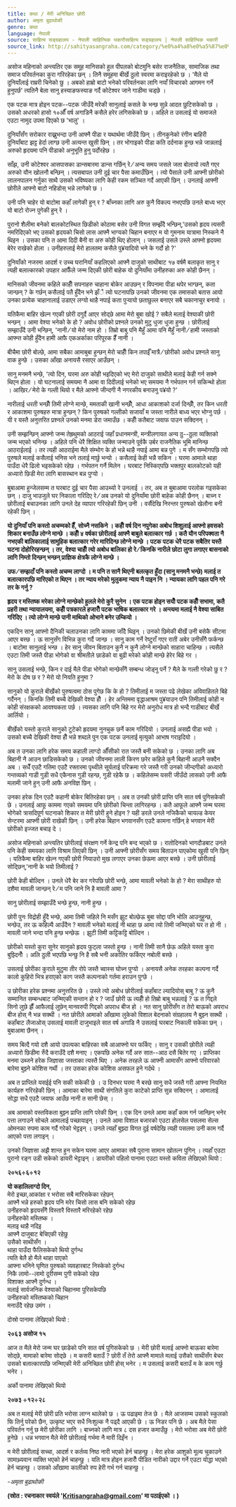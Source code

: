```yaml
---
title: कथा / मेरी अनिच्छित छोरी
author: अमृता बुढाथोकी
genre: कथा
language: नेपाली
source: साहित्य सङ्ग्रहालय - नेपाली साहित्यिक भकारीसाहित्य सङ्ग्रहालय | नेपाली साहित्यिक भकारी
source_link: http://sahityasangraha.com/category/%e0%a4%a8%e0%a5%87%e0%a4%aa%e0%a4%be%e0%a4%b2%e0%a5%80-%e0%a4%97%e0%a4%a6%e0%a5%8d%e0%a4%af/%e0%a4%a8%e0%a5%87%e0%a4%aa%e0%a4%be%e0%a4%b2%e0%a5%80-%e0%a4%95%e0%a4%a5%e0%a4%be/
---
```


असोज महिनाको अन्त्यतिर एक समूह मानिसको हुल पीपलको बोटमुनि बसेर राजनैतिक, सामाजिक तथा समाज परिवर्तनका कुरा गरिरहेका छन् । तिनै समूहमा बीर्खे ठुलो स्वरमा कराइरहेको छ । 'मैले यो दुनियाँलाई राम्ररी चिनेको छु । अबको हाम्रो बाटो भनेको परिवर्तनका लागि नयाँ विचारको आगमन गर्ने हुनुपर्छ' त्यतिनै बेला सानु हस्याङफस्याङ गर्दै कोटेश्वर जाने गाडीमा चड्छे ।

एक पटक मात्र होइन पटक--पटक जीउँदै मरेकी सानुलाई कसले के भन्छ सुन्ने आदत छुटिसकेको छ । उसको अधरको हासो १०औँ वर्ष अगाडिनै कसैले हरेर लगिसकेको छ । अहिले त उसलाई यो समाजले एउटा नामुद उपमा दिएको छ 'भालु' ।

दुनियाँसँग सरोकार राख्नुभन्दा उनी आफ्नै पीडा र यथार्थमा जीउँदै छिन् । तीनकुनेको रंगीन बाहिरी दुनियाँबाट झट्ट हेर्दा लाग्छ उनी अत्यन्त खुसी छिन् । तर भोगाइको पीडा कति दर्दनाक हुन्छ भन्ने जान्नलाई अरुको हृदयमा पनि पीडाको अनुभूति हुनु पर्दोरहेछ ।

साँझ, उनी कोटेश्वर आसपासका डान्सबारमा डान्स गर्छिन् रे ⁄ अन्य समय जसले जता बोलायो त्यतै गएर अरुको यौन खोलनौ बन्छिन् । त्यसबापत उनी दुई चार पैसा कमाउँछिन् । त्यो पैसाले उनी आफ्नी छोरीको लालनपालन गर्नुका साथै उसको भविष्यका लागि केही रकम सञ्चित गर्दै आएकी छिन् । उनलाई आफ्नी छोरीले आफ्नो बाटो नहिडोस् भन्ने लागेको छ ।

उनी पनि चाहेर यो बाटोमा कहाँ लागेकी हुन् र ? बाँच्नका लागि अरु कुनै विकल्प नभएपछि उनले बाध्य भएर यो बाटो रोज्न पुगेकी हुन् रे ।

पुरानो शैलीमा बनेको बालकोटस्थित छिडीको कोठामा बसेर उनी विगत सम्झँदै भन्छिन्,'उसको हृदय त्यसरी नमरिदिएको भए उसको हृदयको चिसो लास आफ्नै भाग्यको चिहान बनाएर म यो गुमनाम यात्रामा निस्कने नै थिइन । उसका पनि त आमा दिदी बैनी वा अरु कोही थिए होलान् । जसलाई उसले उस्ले आफ्नो हृदयमा बेरेर राखेको होला । उनीहरुलाई मेरो हालतमा कसैले पु¥यादियो भने के गर्दो हो ?'

दुनियाँको नजरमा आदर्श र उच्च घरानियाँ कहलिएको आफ्नै दाजुको साथीबाट १७ वर्षमै बलाकृत सानु र त्यही बलात्कारको उपहार आफैँले जन्म दिएकी छोरी बाहेक यो दुनियाँमा उनीहरुका अरु कोही छैनन् ।

मानिसको जीवनमा कहिले काहीँ सपनाहरु चाहाना बोकेर आउछन् र विपनामा पीडा थपेर भाग्छन्, कता जान्छन् ? के गर्छन् कसैलाई पतै हुँदैन भने झँै त्यो घटनापछि उनको जीवनमा एक तमासको बतास आयो उनका प्रत्येक चाहानालाई उडाएर लग्यो थाहै नपाई कता पुर्‍यायो छताछुल्ल बनाएर सबै चकानाचुर बनायो ।

यतिकैमा बाहिर खेल्न गएकी छोरी दगुर्दै आएर सोद्छे आमा मेरो बुबा खोई ? सबैले मलाई वेश्याकी छोरी भन्छन् । आमा वेश्या भनेको के हो ? अवोध छोरीको प्रश्नले उनको मुटु धुजा धुजा हुन्छ । छोरीलाई सम्झाउँदै उनी भन्छिन्, 'नानी ⁄ यो मेरो नाम हो । तिम्रो बाबु पनि मैहुँ आमा पनि मैहुँ नानी ⁄ हामी जस्ताको आफ्न्त कोही हुँदैन हामी आफै एकअर्काका परिपूरक हैँ नानी ।

बीचैमा छोरी बोल्छे, आमा सबैका आमाबुबा हुन्छन् मेरो चाहीँ किन तपाईँ मात्रै ⁄ छोरीको अवोध प्रश्नले सानु वाक हुन्छे । उसका आँखा अनायसै रसाएर आउँछन् ।

सानु मनमनै भन्छे, 'त्यो दिन, घरमा अरु कोही भइदिएको भए मेरो दाजुको साथीले मलाई केही गर्न सक्ने थिएन होला । यो घटनालाई समयमा नै आमा वा दिदीलाई भनेको भए समयमा नै गर्भपतन गर्न सकिन्थो होला । आखिर ⁄ मेरो के गल्ती थियो र मैले आफ्नो जीन्दगी नै नगरकीय बनाउनु प¥यो ?'

नारीलाई धरती भन्छौँ तिमी लोग्ने मान्छे, ममताकी खानी भन्छौँ, आधा आकाशको दर्जा दिन्छौँ, तर किन धरती र आकाशमा पुरुषहरु मात्रा हुन्छन् ? किन पुरुषको गल्तीको सजायाँ म जस्ता नारीले बाध्य भएर भोग्नु पर्छ । यी र यस्तै अनुत्तरित प्रश्नले उनको मनमा डेरा जमाउँछ । कहीँ कतैबाट जवाफ पाउन सक्दिनन् ।

उनी सम्झन्छिन् आफ्नो जन्म तेह्रथुमको आठराई जहाँ प्रधानमन्त्री, मन्त्रीलगायत अन्य ठु--ठुला व्यक्तिको जन्म भएको भनिन्छ । अहिले पनि धेरै शिक्षित व्यक्ति जन्माउने पूर्वकै उर्बर राजनैतिक भूमि मानिन्छ आठराईलाई । तर त्यही आठराईमा मैले संम्भोग के हो भन्ने थाहै नपाई आमा बन्न पुगे । म सँग सम्भोगपछि त्यो पुरुषले मलाई कसैलाई भनिस भने तलाई मार्छु भन्यो । कसैलाई केही भन्नै सकिन । घरमा आमाले थाहा पाउँदा धेरै ढिलो भइसकेको रहेछ । गर्भपतन गर्नै मिलेन । घरबाट निस्किएपछि भक्तपुर बालकोटको यही अध्यारो छिडी मेरा लागि बासस्थान बन्न पुग्यो ।

बुबाआमा हुन्जेलसम्म त घरबाट दुई चार पैसा आउथ्यो रे उनलाई । तर, अब त बुबाआमा परलोक गइसकेका छन् । दाजु भाउजुले घर निकाला गरिदिए रे ⁄ अब उनको यो दुनियाँमा छोरी बाहेक कोही छैनन् । बाच्न र छोरीलाई बचाउनका लागि उनले देह व्यापार गरिरहेकी छिन् उनी । वर्सैदेखि निरन्तर पुरुषको खेलौना बनी रहेकी छिन् ।

**यो दुनियाँ पनि कस्तो अचम्मको हैँ, सोच्नै नसकिने । कहीँ वर्ष दिन नपुगेका अबोध शिशुलाई आफ्नो हवसको शिकार बनाउँछ लोग्ने मान्छे । कहीँ ४ वर्षका छोरीलाई आफ्नै बाबुले बलात्कार गर्छ । कतै यौन परिपक्वता नै नभएकी बालिकालाई सामुहिक बलात्कार गरेर मारिदिन्छ लोग्ने मान्छे । पटक पटक धेरै पटक सबैतिर यस्तै घटना दोहोरिरहन्छन् । तर, वेश्या चाहीँ त्यो अबोध बालिका हो रे ⁄ किनकि नारीले छोटा लुगा लगाएर बासनाको लागि निम्तो दिन्छन् भन्छन् प्राज्ञिक क्षेत्रकै लोग्ने मान्छे ।**

**उफ ⁄ सम्झदाँ पनि कस्तो अचम्म लाग्दो । म पनि त सानै थिएनी बलत्कृत हुँदा (सानु मनमनै भन्छे) मलाई त बलात्कारपछि मारिएको त थिएन । तर न्याय मरेको मुलुकमा न्याय नै पाइन नि । न्यायका लागि पहल पनि गरे तर के गर्नु ?**

**हृदय र मस्तिष्क मरेका लोग्ने मान्छेको हुलले मेरो कुरै सुनेन । एक पटक होइन सयौँ पटक कहीँ सभामा, कतै प्रहरी तथा न्यायालयमा, कहीँ पत्रकारले हजारौँ पटक भाषिक बलात्कार गरे । अन्त्यमा मलाई नै वेश्या साबित गरिदिए । त्यो लोग्ने मान्छे पानी माथिको ओभाने बनेर उम्कियो ।**

एकदिन सानु आफ्नो दैनिकी चलाउनका लागि काममा जाँदै थिइन् । उनको छिमेकी बीर्खे उनी बसेकै सीटमा आएर बस्छ । ऊ सानुसँग विभिन्न कुरा गर्दै जान्छ । सानु काम गर्ने रेष्टुराँ गएर राती अबेर उनीसँगै फर्कन्छ । बाटोमा सानुलाई भन्छ । हेर सानु जीवन बिताउन कुनै न कुनै लोग्ने मान्छेको साहारा चाहिन्छ । त्यसैले एउटा तिमी जस्तै पीडा भोगेको वा श्रीमतीले छाडेको वा बुढी मरेको कोही मान्छे हेरेर बिहे गर ।

सानु उसलाई भन्छे, किन र दाई मैले पीडा भोगेको मान्छेसँगै सम्बन्ध जोड्नु पर्ने ? मैले के गल्ती गरेको छु र ? मेरो के दोष छ र ? मेरो यो नियति हुनुमा ?

सानुको यो कुराले बीर्खेको पुरुषत्वमा ठोस पुगेछ कि के हो ? तिमीलाई म जस्ता पढे लेखेका अविवाहितले बिहे गर्दैनन् । किनकि तिमी बच्चै देखिकी वेश्या हौँ । हेर अन्तिममा वृद्धाआश्रम पु¥याउन पनि तिमीलाई कोही न कोही संरक्षकको आवश्यकता पर्छ । त्यसका लागि पनि बिहे गर मेरो अनुरोध मात्र हो भन्दै गाडीबाट बीर्खे आर्लियो ।

बीर्खेको यस्तो कुराले सानुको टुटेको हृदयमा नुनचुक छर्ने काम गरिदियो । उनलाई असह्यै पीडा भयो । उसको बच्चै देखिकी वेश्या हौँ भन्ने शब्दले पुन एक पटक उनलाई मृत्युको आभाष गराइदियो ।

अब त उनका लागि हरेक समय कहाली लाग्दो औँसीको रात जस्तै बनी सकेको छ । उनका लागि अब बिहानी नै आउन छाडिसकेको छ । उनको जीवनमा लाली किरण छरेर कहिले कुनै बिहानी आउनै सक्दैन अब । सधैँ एउटै गतिमा एउटै रफ्तारमा पृथ्वीले सूर्यलाई परिक्रमा गरे जस्तै गरी उनको जीन्दगीको अध्यारो गन्तव्यको गाडी गुडी सधै एकैनास गुडी रहन्छ, गुडी रहेकै छ । कहिलेसम्म यसरी जीउँदो लासको उनी आफै मलामी जाने हुन् उनी आफै अनविज्ञ छिन् ।

उनका हरेक दिन एउटै कहानी बोकेर बितिरहेका छन् । अब त उनकी छोरी प्राप्ति पनि सात वर्ष पुगिसकेकी छे । उनलाई आफू काममा गएको समयमा पनि छोरीको चिन्ता लागिरहन्छ । कतै आफूले आफ्नै जन्म घरमा भोगेको त्रासदिपूर्ण घटनाको शिकार त मेरी छोरी हुने होइन ? यही डरले उनले नजिकैको चायल्ड केयर सेन्टरमा आफ्नी छोरी राखेकी छिन् । उनी हरेक बिहान भगवानसँग एउटै कामना गर्छिन् हे भगवान मेरी छोरीको इज्जत बचाइ दे ।

असोज महिनाको अन्त्यतिर छोरीलाई संरक्षण गर्ने केन्द्र पनि बन्द भएको छ । रातोदिनको भागदौडबाट उनले पनि केही समयका लागि विश्राम लिएकी छिन् । उनी आफ्नी छोरीसँग समय बिताउन पाएकोमा खुसी पनि छिन् । यतिकैमा बाहिर खेल्न गएकी छोरी नियाउरो मुख लगाएर उनका छेऊमा आएर बस्छे । उनी छोरीलाई सोद्छिन्,'नानी के भयो तिमीलाई ?

छोरी केही बोल्दिन । उनले धेरै बेर कर गरेपछि छोरी भन्छे, आमा मावली भनेको के हो ? मेरा साथीहरु यो दशैमा मावली जान्छन् रे ⁄ म पनि जाने नि है मावली आमा ?

सानु छोरीलाई सम्झाउँदै भन्छे हुन्छ, नानी हुन्छ ।

छोरी पुनः विद्रोही हुँदै भन्छे, आमा तिमी जहिले नि मसँग झुट बोल्छेऊ बुबा सोद्दा पनि भोलि आउनुहुन्छ, भन्छेउ, तर ऊ कहिल्यै आउँदैन ? मावली भनेको मलाई नी थाहा छ आमा त्यो तिमी जन्मिएको घर त हो नी । मावली जाने भन्दा पनि हुन्छ भन्छेऊ । झुटी तिमी कट्टिकट्टि बोल्दिन ।

छोरीको यस्तो कुरा सुनेर सानुको हृदय फुट्ला जस्तो हुन्छ । नानी तिमी सानै छेऊ अहिले यस्ता कुरा बुझ्दिनौँ । अलि ठुली भएपछि भन्छु नि है सबै भनी अर्कातिर फर्किएर नबोली बस्छे ।

उसलाई छोरीका कुराले मुटुमा तीर रोपे जस्तै च्वास्स घोच्न पुग्यो । अनायसै अनेक तरहका कल्पना गर्दै कालो कुहिरो भित्र हराएको काग जस्तै कल्पनाको गर्तमा हराउन पुग्छे ।

उ छोरीका हरेक प्रश्नमा अनुत्तरित छे । उस्ले त्यो अबोध छोरीलाई कहाँबाट ल्यादियोस् बाबु ? ऊ कुनै सम्मानित सम्बन्धबाट जन्मिएकी सन्तान हो र ? जाउँ छोरी ऊ त्यहीँ हो तिम्रो बाबु भन्नलाई ? ऊ त गिद्दले सिनो लुछे झैँ आफैलाई लुछेन् मानवरुपी गिद्दको अपराध बीज हो । नत सानु छोरीसँग त तेरो बाऊको अपराध बीज होस् नै भन्न सक्थी । नत छोरीले आमाको आँखामा लुकेको विशाल बेदनाको संग्रहालय नै बुझ्न सक्थी । कहाँबाट लैजाओस् उसलाई मावली दाजुभाइले सात वर्ष अगाडि नै उसलाई घरबाट निकाली सकेका छन् । बुबाआमा छैनन् ।

समय बित्दै गयो दशै आयो उपत्यका बाहिरका सबै आआफ्नो घर फर्किए । सानु र उसकी छोरीले त्यही अध्यारो छिडीमा रुँदै कराउँदै दशै मनाए । एकपछि अनेक गर्दै अरु सात--आठ दसै बितेर गए । प्राप्तिका मनमा उब्जने हरेक जिज्ञासा जस्ताका त्यस्तै थिए । अनेक तरहले ऊ आफ्नी आमासँग आफ्नो परिवारको बारेमा बुझ्ने कोशिस गर्थी । तर उसका हरेक कोशिस असफल हुने गर्दथे ।

अब त प्राप्तिले यसईई पनि सकी सकेकी छे । उ दिनभर घरमा नै बस्छे सानु सधै जस्तै गरी आफ्ना नियमित कार्यहरु गरिरहेकी छिन् । आमाका बारेमा साथी संगतिले कुरा काटेको प्राप्ति सुन्न सक्दिनन् । आमालाई सोद्धा सधै एउटै जवाफ आउँछ नानी त सानी छेस् ।

अब आमाको वस्तविकता बुझ्न प्राप्ति लागि परेकी छिन् । एक दिन उनले आमा कहाँ काम गर्न जान्छिन् भनेर पत्ता लगाउने सोचले आमालाई पच्छायाइन् । उनले आमा विशाल बजारको एउटा होलसेल पसलमा सेल्स ओमनका रुपमा काम गर्दै गरेको भेट्टइन् । उनले त्यहाँ बुझ्दा विगत दुई वर्षदेखि त्यही पसलमा उनी काम गर्दै आएको पत्ता लगाइन् ।

उनको जिज्ञासा अझै शान्त हुन सकेन घरमा आएर आमाका सबै पुराना सामान खोतल्न पुगिन् । त्यहाँ एउटा पुरानो रङ्ग उडी सकेको डायरी भेट्टाइन् । डायरीको पहिलो पानामा एउटा यस्तो कविता लेखिएको थियो :

**२०५६÷६÷१२**

**यो कहालिलाग्दो दिन,**  
मेरो इच्छा,आकांक्षा र भरोसा सबै मारिसकेका रहेछन्  
आफ्नै भन्ने हरुको हृदय पनि मरेर चिसो लास बनि सकेको रहेछ  
उनीहरुको हृदयसँगै विस्तारै विस्तारै मरिरहेको रहेछ  
उनीहरुकोे मस्तिष्क ।  
मलाइ थाहै नदिइ  
आफ्नै दाजुबाट बेचिएकी रहेछु  
उसैको साथीसँग ।  
थाहा पाउँदा फैलिसकेको थियो दुर्गन्ध  
त्यति बेलै हो मैले थाहा पाएको  
आफ्ना भनिने घृणित पुरुषको व्यवहारबाट निस्केको दुर्गन्ध  
निकै लामो--लामो दूरीसम्म पुगी सकेको रहेछ  
विशाक्त आफ्नै दुर्गन्ध ।  
मलाई सार्वजनिक वेश्याको चिहानमा पुरिसकेपछि  
उनीहरुको मस्तिष्कको चिहान  
मनाउँदै रहेछ उमंग ।

दोस्रो पानामा लेखिएको थियो :

**२०६३ असोज १५**

आज त मैले मेरो जन्म घर छाडेको पनि सात वर्ष पुगिसकेको छ । मेरी छोरी मलाई आफ्नो बाऊका बारेमा सोद्छे, मामाको बारेमा सोद्छे । म कसरी बताउँ ? छोरी तँ तेरो आफ्नै मामाले मलाई उसैको साथीसँग बेचर उसको बलात्कारपछि जन्मिएकी मेरी अनिच्छित छोरी होस् भनेर । म उसलाई कसरी बताउँ म के काम गर्छु भनेर ।

अर्को पानामा लेखिएको थियो

**२०७३ ÷१२÷२८**

अब त मलाई मेरी छोरी प्रति भरोसा लाग्न थालेको छ । ऊ पढाइमा तेज छे । मैले आजसम्म उसको स्कुलको फि तिर्नु परेको छैन, उत्कृष्ट भएर सधै निःशुल्क नै पढ्दै आएकी छे । ऊ निडर पनि छे । अब मैले पेसा परिवर्तन गर्नु छ मेरी छोरीका लागि । बाच्नको लागि मात्र ८ दस हजार कमाउँछु । मेरो भरोसा अब मेरी छोरी हुनेछे । धन्न भगवान मैले मेरी छोरीलाई गर्भमा नै मारी दिइँन ।

म मेरी छोरीलाई सच्चा, आदर्श र कर्तव्य निष्ठ नारी भएको हेर्न चाहन्छु । मेरा हरेक आशुको मूल्य चुकाउने सामाथ्र्यवान व्यक्ति भएको हेर्न चाहन्छु । यति मात्र होइन हजारौँ पीडित नारीको उद्दार गर्ने एउटा योद्धा भएको हेर्न चाहन्छु । उसको आँखामा कालीको रुप हेरी गर्भ गर्न चाहन्छु ।

*-अमृता बुढाथोकी*

**(स्रोत : रचनाकार स्वयंले '<a href="mailto:Kritisangraha@gmail.com" class="email">Kritisangraha@gmail.com</a>' मा पठाईएको । )**
